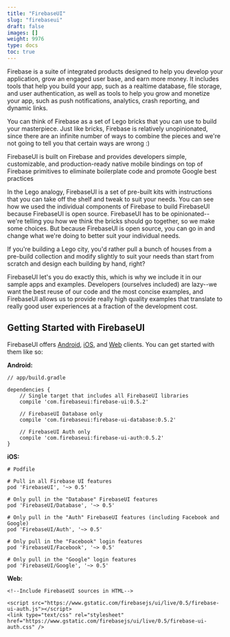 ```yaml
---
title: "FirebaseUI"
slug: "firebaseui"
draft: false
images: []
weight: 9976
type: docs
toc: true
---
```


Firebase is a suite of integrated products designed to help you develop your application, grow an engaged user base, and earn more money. It includes tools that help you build your app, such as a realtime database, file storage, and user authentication, as well as tools to help you grow and monetize your app, such as push notifications, analytics, crash reporting, and dynamic links.

You can think of Firebase as a set of Lego bricks that you can use to build your masterpiece. Just like bricks, Firebase is relatively unopinionated, since there are an infinite number of ways to combine the pieces and we're not going to tell you that certain ways are wrong :)

FirebaseUI is built on Firebase and provides developers simple, customizable, and production-ready native mobile bindings on top of Firebase primitives to eliminate boilerplate code and promote Google best practices

In the Lego analogy, FirebaseUI is a set of pre-built kits with instructions that you can take off the shelf and tweak to suit your needs. You can see how we used the individual components of Firebase to build FirebaseUI because FirebaseUI is open source. FirebaseUI has to be opinionated--we're telling you how we think the bricks should go together, so we make some choices. But because FirebaseUI is open source, you can go in and change what we're doing to better suit your individual needs.

If you're building a Lego city, you'd rather pull a bunch of houses from a pre-build collection and modify slightly to suit your needs than start from scratch and design each building by hand, right?

FirebaseUI let's you do exactly this, which is why we include it in our sample apps and examples. Developers (ourselves included) are lazy--we want the best reuse of our code and the most concise examples, and FirebaseUI allows us to provide really high quality examples that translate to really good user experiences at a fraction of the development cost.

## Getting Started with FirebaseUI
FirebaseUI offers [Android][1], [iOS][2], and [Web][3] clients. You can get started with them like so:

**Android:**

    // app/build.gradle

    dependencies {
        // Single target that includes all FirebaseUI libraries
        compile 'com.firebaseui:firebase-ui:0.5.2'
    
        // FirebaseUI Database only
        compile 'com.firebaseui:firebase-ui-database:0.5.2'
    
        // FirebaseUI Auth only
        compile 'com.firebaseui:firebase-ui-auth:0.5.2'
    }

**iOS:**

    # Podfile

    # Pull in all Firebase UI features
    pod 'FirebaseUI', '~> 0.5'

    # Only pull in the "Database" FirebaseUI features
    pod 'FirebaseUI/Database', '~> 0.5'
    
    # Only pull in the "Auth" FirebaseUI features (including Facebook and Google)
    pod 'FirebaseUI/Auth', '~> 0.5'
    
    # Only pull in the "Facebook" login features
    pod 'FirebaseUI/Facebook', '~> 0.5'
    
    # Only pull in the "Google" login features
    pod 'FirebaseUI/Google', '~> 0.5'

**Web:**

    <!--Include FirebaseUI sources in HTML-->

    <script src="https://www.gstatic.com/firebasejs/ui/live/0.5/firebase-ui-auth.js"></script>
    <link type="text/css" rel="stylesheet" href="https://www.gstatic.com/firebasejs/ui/live/0.5/firebase-ui-auth.css" />


  [1]: https://github.com/firebase/FirebaseUI-Android
  [2]: https://github.com/firebase/FirebaseUI-iOS
  [3]: https://github.com/firebase/FirebaseUI-Web

